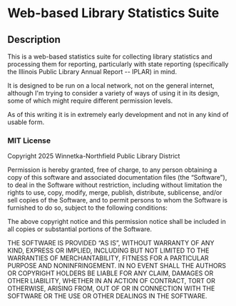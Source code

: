 # Web-based Library Statistics Suite

## Description
This is a web-based statistics suite for collecting library statistics and processing them for reporting, particularly with state reporting (specifically the Illinois Public Library Annual Report -- IPLAR) in mind.

It is designed to be run on a local network, not on the general internet, although I'm trying to consider a variety of ways of using it in its design, some of which might require different permission levels.

As of this writing it is in extremely early development and not in any kind of usable form.

### MIT License
Copyright 2025 Winnetka-Northfield Public Library District

Permission is hereby granted, free of charge, to any person obtaining a copy of this software and associated documentation files (the “Software”), to deal in the Software without restriction, including without limitation the rights to use, copy, modify, merge, publish, distribute, sublicense, and/or sell copies of the Software, and to permit persons to whom the Software is furnished to do so, subject to the following conditions:

The above copyright notice and this permission notice shall be included in all copies or substantial portions of the Software.

THE SOFTWARE IS PROVIDED “AS IS”, WITHOUT WARRANTY OF ANY KIND, EXPRESS OR IMPLIED, INCLUDING BUT NOT LIMITED TO THE WARRANTIES OF MERCHANTABILITY, FITNESS FOR A PARTICULAR PURPOSE AND NONINFRINGEMENT. IN NO EVENT SHALL THE AUTHORS OR COPYRIGHT HOLDERS BE LIABLE FOR ANY CLAIM, DAMAGES OR OTHER LIABILITY, WHETHER IN AN ACTION OF CONTRACT, TORT OR OTHERWISE, ARISING FROM, OUT OF OR IN CONNECTION WITH THE SOFTWARE OR THE USE OR OTHER DEALINGS IN THE SOFTWARE.